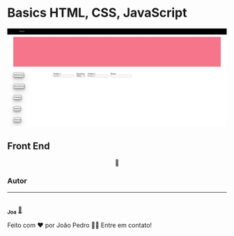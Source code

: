 # Basics HTML, CSS, JavaScript 


<img src="img/Captura de tela 2021-08-23 101753.jpg">

## Front End
<p align="center">🚀 </p>



### Autor
---

<a href="https://github.com/joaopedev">
 <img style="border-radius: 50%;" src="https://avatars.githubusercontent.com/u/82976371?v=4" width="100px;" alt=""/>
 <br />
 <sub><b>Joa</b></sub></a> <a href="https://blog.rocketseat.com.br/author/thiago//" title="Rocketseat">🚀</a>


Feito com ❤️ por João Pedro 👋🏽 Entre em contato!

<!-- [![Twitter Badge](https://img.shields.io/badge/-@tgmarinho-1ca0f1?style=flat-square&labelColor=1ca0f1&logo=twitter&logoColor=white&link=https://twitter.com/vsf_jassa)](https://twitter.com/vsf_jassa) [![Linkedin Badge](https://img.shields.io/badge/-Thiago-blue?style=flat-square&logo=Linkedin&logoColor=white&link=https://www.linkedin.com/in/jo%C3%A3o-pedro-5b9723213/)](https://www.linkedin.com/in/jo%C3%A3o-pedro-5b9723213/) 
[![Gmail Badge](https://img.shields.io/badge/-tgmarinho@gmail.com-c14438?style=flat-square&logo=Gmail&logoColor=white&link=mailto:jassadosgame2@gmail.com)](mailto:assadosgame2@gmail.com) -->